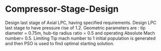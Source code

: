 # Compressor-Stage-Design
Design last stage of Axial LPC, having specified requirements.
Design LPC last stage to have pressure rise of 1.2. Geometric parameters are : tip diameter = 0.75m, hub-tip radius ratio = 0.5 and operating Absolute Mach number= 0.5.
Limiting Tip mach number to 1 initial population is generated and then PSO is used to find optimal starting solution.
